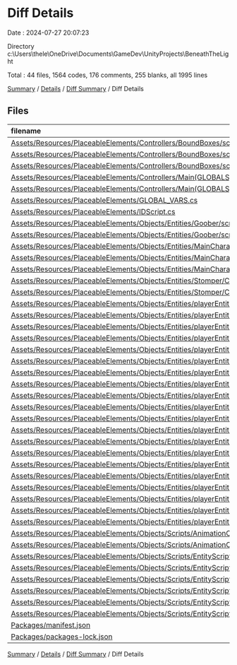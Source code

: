 # Diff Details

Date : 2024-07-27 20:07:23

Directory c:\\Users\\thele\\OneDrive\\Documents\\GameDev\\UnityProjects\\BeneathTheLight

Total : 44 files,  1564 codes, 176 comments, 255 blanks, all 1995 lines

[Summary](results.md) / [Details](details.md) / [Diff Summary](diff.md) / Diff Details

## Files
| filename | language | code | comment | blank | total |
| :--- | :--- | ---: | ---: | ---: | ---: |
| [Assets/Resources/PlaceableElements/Controllers/BoundBoxes/scr_PassThroughFloor.cs](/Assets/Resources/PlaceableElements/Controllers/BoundBoxes/scr_PassThroughFloor.cs) | C# | -14 | 0 | -2 | -16 |
| [Assets/Resources/PlaceableElements/Controllers/BoundBoxes/scr_passThroughFloor.cs](/Assets/Resources/PlaceableElements/Controllers/BoundBoxes/scr_passThroughFloor.cs) | C# | 17 | 0 | 2 | 19 |
| [Assets/Resources/PlaceableElements/Controllers/BoundBoxes/scr_solidWall.cs](/Assets/Resources/PlaceableElements/Controllers/BoundBoxes/scr_solidWall.cs) | C# | 14 | 0 | 2 | 16 |
| [Assets/Resources/PlaceableElements/Controllers/Main(GLOBALS)/scr_entityController.cs](/Assets/Resources/PlaceableElements/Controllers/Main(GLOBALS)/scr_entityController.cs) | C# | 107 | 16 | 16 | 139 |
| [Assets/Resources/PlaceableElements/Controllers/Main(GLOBALS)/scr_levelController.cs](/Assets/Resources/PlaceableElements/Controllers/Main(GLOBALS)/scr_levelController.cs) | C# | 28 | 0 | 7 | 35 |
| [Assets/Resources/PlaceableElements/GLOBAL_VARS.cs](/Assets/Resources/PlaceableElements/GLOBAL_VARS.cs) | C# | 40 | 0 | 8 | 48 |
| [Assets/Resources/PlaceableElements/IDScript.cs](/Assets/Resources/PlaceableElements/IDScript.cs) | C# | 7 | 0 | 5 | 12 |
| [Assets/Resources/PlaceableElements/Objects/Entities/Goober/scr_Goober_HitEffect.cs](/Assets/Resources/PlaceableElements/Objects/Entities/Goober/scr_Goober_HitEffect.cs) | C# | -20 | -1 | -3 | -24 |
| [Assets/Resources/PlaceableElements/Objects/Entities/Goober/scr_Goober_Main.cs](/Assets/Resources/PlaceableElements/Objects/Entities/Goober/scr_Goober_Main.cs) | C# | -12 | -2 | -5 | -19 |
| [Assets/Resources/PlaceableElements/Objects/Entities/MainCharacter/Animations/scr_Anim_Idle_Hat.cs](/Assets/Resources/PlaceableElements/Objects/Entities/MainCharacter/Animations/scr_Anim_Idle_Hat.cs) | C# | -21 | 0 | -3 | -24 |
| [Assets/Resources/PlaceableElements/Objects/Entities/MainCharacter/Animations/scr_Anim_Walking_Hat.cs](/Assets/Resources/PlaceableElements/Objects/Entities/MainCharacter/Animations/scr_Anim_Walking_Hat.cs) | C# | -28 | -1 | -5 | -34 |
| [Assets/Resources/PlaceableElements/Objects/Entities/MainCharacter/Control Scripts/scr_mainBody_Main.cs](/Assets/Resources/PlaceableElements/Objects/Entities/MainCharacter/Control%20Scripts/scr_mainBody_Main.cs) | C# | -228 | -24 | -31 | -283 |
| [Assets/Resources/PlaceableElements/Objects/Entities/Stomper/Control Scripts/scr_Goober_HitEffect.cs](/Assets/Resources/PlaceableElements/Objects/Entities/Stomper/Control%20Scripts/scr_Goober_HitEffect.cs) | C# | 33 | 0 | 5 | 38 |
| [Assets/Resources/PlaceableElements/Objects/Entities/Stomper/Control Scripts/scr_Goober_Main.cs](/Assets/Resources/PlaceableElements/Objects/Entities/Stomper/Control%20Scripts/scr_Goober_Main.cs) | C# | 12 | 2 | 5 | 19 |
| [Assets/Resources/PlaceableElements/Objects/Entities/playerEntities/mainBody/Animations/scr_Anim_mainBody_Run_Hat.cs](/Assets/Resources/PlaceableElements/Objects/Entities/playerEntities/mainBody/Animations/scr_Anim_mainBody_Run_Hat.cs) | C# | 22 | 3 | 11 | 36 |
| [Assets/Resources/PlaceableElements/Objects/Entities/playerEntities/mainBody/Animations/scr_Anim_mainBody_Skid_Hat.cs](/Assets/Resources/PlaceableElements/Objects/Entities/playerEntities/mainBody/Animations/scr_Anim_mainBody_Skid_Hat.cs) | C# | 23 | 1 | 9 | 33 |
| [Assets/Resources/PlaceableElements/Objects/Entities/playerEntities/mainBody/Animations/scr_Anim_mainBody_Sprint_Hat.cs](/Assets/Resources/PlaceableElements/Objects/Entities/playerEntities/mainBody/Animations/scr_Anim_mainBody_Sprint_Hat.cs) | C# | 31 | 2 | 6 | 39 |
| [Assets/Resources/PlaceableElements/Objects/Entities/playerEntities/mainBody/Animations/scr_Anim_mainBody_Throw_Hat.cs](/Assets/Resources/PlaceableElements/Objects/Entities/playerEntities/mainBody/Animations/scr_Anim_mainBody_Throw_Hat.cs) | C# | 21 | 3 | 9 | 33 |
| [Assets/Resources/PlaceableElements/Objects/Entities/playerEntities/mainBody/Animations/scr_Anim_mainBody_Walking_Hat.cs](/Assets/Resources/PlaceableElements/Objects/Entities/playerEntities/mainBody/Animations/scr_Anim_mainBody_Walking_Hat.cs) | C# | 29 | 4 | 8 | 41 |
| [Assets/Resources/PlaceableElements/Objects/Entities/playerEntities/mainBody/Animations/scr_Anim_mainBody_fastMove_prepThrow_Hat.cs](/Assets/Resources/PlaceableElements/Objects/Entities/playerEntities/mainBody/Animations/scr_Anim_mainBody_fastMove_prepThrow_Hat.cs) | C# | 21 | 3 | 10 | 34 |
| [Assets/Resources/PlaceableElements/Objects/Entities/playerEntities/mainBody/Animations/scr_Anim_mainBody_prepThrow_Hat.cs](/Assets/Resources/PlaceableElements/Objects/Entities/playerEntities/mainBody/Animations/scr_Anim_mainBody_prepThrow_Hat.cs) | C# | 15 | 1 | 4 | 20 |
| [Assets/Resources/PlaceableElements/Objects/Entities/playerEntities/mainBody/Animations/scr_Anim_mainBody_slowMove_prepThrow_Hat.cs](/Assets/Resources/PlaceableElements/Objects/Entities/playerEntities/mainBody/Animations/scr_Anim_mainBody_slowMove_prepThrow_Hat.cs) | C# | 21 | 3 | 9 | 33 |
| [Assets/Resources/PlaceableElements/Objects/Entities/playerEntities/mainBody/Animations/scr_Anim_mainbody_Fall_Hat.cs](/Assets/Resources/PlaceableElements/Objects/Entities/playerEntities/mainBody/Animations/scr_Anim_mainbody_Fall_Hat.cs) | C# | 39 | 1 | 8 | 48 |
| [Assets/Resources/PlaceableElements/Objects/Entities/playerEntities/mainBody/Animations/scr_Anim_mainbody_Idle_Hat.cs](/Assets/Resources/PlaceableElements/Objects/Entities/playerEntities/mainBody/Animations/scr_Anim_mainbody_Idle_Hat.cs) | C# | 13 | 1 | 4 | 18 |
| [Assets/Resources/PlaceableElements/Objects/Entities/playerEntities/mainBody/Animations/scr_Anim_mainbody_Jump_Hat.cs](/Assets/Resources/PlaceableElements/Objects/Entities/playerEntities/mainBody/Animations/scr_Anim_mainbody_Jump_Hat.cs) | C# | 23 | 1 | 5 | 29 |
| [Assets/Resources/PlaceableElements/Objects/Entities/playerEntities/mainBody/Animations/scr_Anim_mainbody_moveFall_Hat.cs](/Assets/Resources/PlaceableElements/Objects/Entities/playerEntities/mainBody/Animations/scr_Anim_mainbody_moveFall_Hat.cs) | C# | 39 | 1 | 8 | 48 |
| [Assets/Resources/PlaceableElements/Objects/Entities/playerEntities/mainBody/Animations/scr_Anim_mainbody_moveJump_Hat.cs](/Assets/Resources/PlaceableElements/Objects/Entities/playerEntities/mainBody/Animations/scr_Anim_mainbody_moveJump_Hat.cs) | C# | 24 | 1 | 5 | 30 |
| [Assets/Resources/PlaceableElements/Objects/Entities/playerEntities/mainBody/Control Scripts/scr_Anim_mainBody_template.cs](/Assets/Resources/PlaceableElements/Objects/Entities/playerEntities/mainBody/Control%20Scripts/scr_Anim_mainBody_template.cs) | C# | 12 | 1 | 3 | 16 |
| [Assets/Resources/PlaceableElements/Objects/Entities/playerEntities/mainBody/Control Scripts/scr_animController_mainBody.cs](/Assets/Resources/PlaceableElements/Objects/Entities/playerEntities/mainBody/Control%20Scripts/scr_animController_mainBody.cs) | C# | 71 | 2 | 26 | 99 |
| [Assets/Resources/PlaceableElements/Objects/Entities/playerEntities/mainBody/Control Scripts/scr_mainBody_Main.cs](/Assets/Resources/PlaceableElements/Objects/Entities/playerEntities/mainBody/Control%20Scripts/scr_mainBody_Main.cs) | C# | 411 | 82 | 61 | 554 |
| [Assets/Resources/PlaceableElements/Objects/Entities/playerEntities/mainHat/Animations/scr_Anim_mainHat_Soar.cs](/Assets/Resources/PlaceableElements/Objects/Entities/playerEntities/mainHat/Animations/scr_Anim_mainHat_Soar.cs) | C# | 22 | 1 | 5 | 28 |
| [Assets/Resources/PlaceableElements/Objects/Entities/playerEntities/mainHat/Control Scripts/scr_Anim_mainHat_template.cs](/Assets/Resources/PlaceableElements/Objects/Entities/playerEntities/mainHat/Control%20Scripts/scr_Anim_mainHat_template.cs) | C# | 12 | 1 | 2 | 15 |
| [Assets/Resources/PlaceableElements/Objects/Entities/playerEntities/mainHat/Control Scripts/scr_animController_mainHat.cs](/Assets/Resources/PlaceableElements/Objects/Entities/playerEntities/mainHat/Control%20Scripts/scr_animController_mainHat.cs) | C# | 38 | 2 | 8 | 48 |
| [Assets/Resources/PlaceableElements/Objects/Entities/playerEntities/mainHat/Control Scripts/scr_mainHat_Main.cs](/Assets/Resources/PlaceableElements/Objects/Entities/playerEntities/mainHat/Control%20Scripts/scr_mainHat_Main.cs) | C# | 59 | 1 | 7 | 67 |
| [Assets/Resources/PlaceableElements/Objects/Scripts/AnimationController/scr_animController.cs](/Assets/Resources/PlaceableElements/Objects/Scripts/AnimationController/scr_animController.cs) | C# | 6 | 2 | 2 | 10 |
| [Assets/Resources/PlaceableElements/Objects/Scripts/AnimationController/scr_animations.cs](/Assets/Resources/PlaceableElements/Objects/Scripts/AnimationController/scr_animations.cs) | C# | 13 | 20 | 8 | 41 |
| [Assets/Resources/PlaceableElements/Objects/Scripts/EntityScripts/scr_Acceleration_Component.cs](/Assets/Resources/PlaceableElements/Objects/Scripts/EntityScripts/scr_Acceleration_Component.cs) | C# | -1 | 0 | 0 | -1 |
| [Assets/Resources/PlaceableElements/Objects/Scripts/EntityScripts/scr_ArrowCreator_Component.cs](/Assets/Resources/PlaceableElements/Objects/Scripts/EntityScripts/scr_ArrowCreator_Component.cs) | C# | 107 | 16 | 19 | 142 |
| [Assets/Resources/PlaceableElements/Objects/Scripts/EntityScripts/scr_BaseEntity_Functions.cs](/Assets/Resources/PlaceableElements/Objects/Scripts/EntityScripts/scr_BaseEntity_Functions.cs) | C# | 12 | 1 | 3 | 16 |
| [Assets/Resources/PlaceableElements/Objects/Scripts/EntityScripts/scr_BaseEntity_Main.cs](/Assets/Resources/PlaceableElements/Objects/Scripts/EntityScripts/scr_BaseEntity_Main.cs) | C# | 25 | 7 | 8 | 40 |
| [Assets/Resources/PlaceableElements/Objects/Scripts/EntityScripts/scr_Effect_Script.cs](/Assets/Resources/PlaceableElements/Objects/Scripts/EntityScripts/scr_Effect_Script.cs) | C# | -1 | 0 | -1 | -2 |
| [Assets/Resources/PlaceableElements/Objects/Scripts/EntityScripts/scr_Raycast_Component.cs](/Assets/Resources/PlaceableElements/Objects/Scripts/EntityScripts/scr_Raycast_Component.cs) | C# | 12 | 25 | 5 | 42 |
| [Packages/manifest.json](/Packages/manifest.json) | JSON | 45 | 0 | 1 | 46 |
| [Packages/packages-lock.json](/Packages/packages-lock.json) | JSON | 465 | 0 | 1 | 466 |

[Summary](results.md) / [Details](details.md) / [Diff Summary](diff.md) / Diff Details